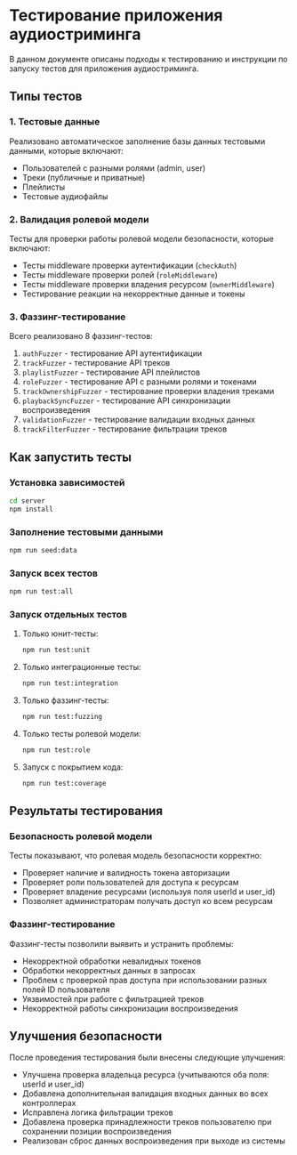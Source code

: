 # Тестирование приложения аудиостриминга

В данном документе описаны подходы к тестированию и инструкции по запуску тестов для приложения аудиостриминга.

## Типы тестов

### 1. Тестовые данные
Реализовано автоматическое заполнение базы данных тестовыми данными, которые включают:
- Пользователей с разными ролями (admin, user)
- Треки (публичные и приватные)
- Плейлисты
- Тестовые аудиофайлы

### 2. Валидация ролевой модели
Тесты для проверки работы ролевой модели безопасности, которые включают:
- Тесты middleware проверки аутентификации (`checkAuth`)
- Тесты middleware проверки ролей (`roleMiddleware`)
- Тесты middleware проверки владения ресурсом (`ownerMiddleware`)
- Тестирование реакции на некорректные данные и токены

### 3. Фаззинг-тестирование
Всего реализовано 8 фаззинг-тестов:
1. `authFuzzer` - тестирование API аутентификации
2. `trackFuzzer` - тестирование API треков
3. `playlistFuzzer` - тестирование API плейлистов
4. `roleFuzzer` - тестирование API с разными ролями и токенами
5. `trackOwnershipFuzzer` - тестирование проверки владения треками
6. `playbackSyncFuzzer` - тестирование API синхронизации воспроизведения
7. `validationFuzzer` - тестирование валидации входных данных
8. `trackFilterFuzzer` - тестирование фильтрации треков

## Как запустить тесты

### Установка зависимостей
```bash
cd server
npm install
```

### Заполнение тестовыми данными
```bash
npm run seed:data
```

### Запуск всех тестов
```bash
npm run test:all
```

### Запуск отдельных тестов
1. Только юнит-тесты:
   ```bash
   npm run test:unit
   ```

2. Только интеграционные тесты:
   ```bash
   npm run test:integration
   ```

3. Только фаззинг-тесты:
   ```bash
   npm run test:fuzzing
   ```

4. Только тесты ролевой модели:
   ```bash
   npm run test:role
   ```

5. Запуск с покрытием кода:
   ```bash
   npm run test:coverage
   ```

## Результаты тестирования

### Безопасность ролевой модели
Тесты показывают, что ролевая модель безопасности корректно:
- Проверяет наличие и валидность токена авторизации
- Проверяет роли пользователей для доступа к ресурсам
- Проверяет владение ресурсами (используя поля userId и user_id)
- Позволяет администраторам получать доступ ко всем ресурсам

### Фаззинг-тестирование
Фаззинг-тесты позволили выявить и устранить проблемы:
- Некорректной обработки невалидных токенов
- Обработки некорректных данных в запросах
- Проблем с проверкой прав доступа при использовании разных полей ID пользователя
- Уязвимостей при работе с фильтрацией треков
- Некорректной работы синхронизации воспроизведения

## Улучшения безопасности

После проведения тестирования были внесены следующие улучшения:
- Улучшена проверка владельца ресурса (учитываются оба поля: userId и user_id)
- Добавлена дополнительная валидация входных данных во всех контроллерах
- Исправлена логика фильтрации треков
- Добавлена проверка принадлежности треков пользователю при сохранении позиции воспроизведения
- Реализован сброс данных воспроизведения при выходе из системы 
